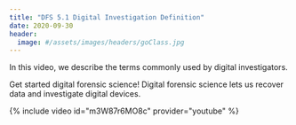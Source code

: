 ```yaml
---
title: "DFS 5.1 Digital Investigation Definition"
date: 2020-09-30
header:
  image: #/assets/images/headers/goClass.jpg
---
```


In this video, we describe the terms commonly used by digital investigators.

Get started digital forensic science! Digital forensic science lets us recover data and investigate digital devices.

{% include video id="m3W87r6MO8c" provider="youtube" %}